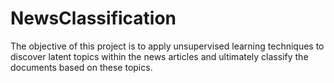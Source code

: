 # NewsClassification
The objective of this project is to apply unsupervised learning techniques to discover latent topics within the news articles and ultimately classify the documents based on these topics.
